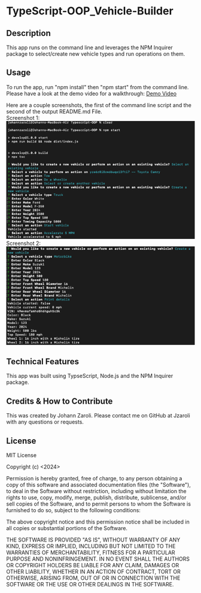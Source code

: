 # TypeScript-OOP_Vehicle-Builder
## Description
This app runs on the command line and leverages the NPM Inquirer package to select/create new vehicle types and run operations on them.
## Usage
To run the app, run "npm install" then "npm start" from the command line. Please have a look at the demo video for a walkthrough: 
[Demo Video](https://drive.google.com/file/d/1dmeb1nkwNFHpTZ6KcFl-7RF6idYyCoEi/view?usp=drive_link)

Here are a couple screenshots, the first of the command line script and the second of the output README.md File.  
Screenshot 1:  
![screenshot1](./images/screenshot1.jpg)  
Screenshot 2:  
![screenshot2](./images/screenshot2.jpg)

## Technical Features
This app was built using TypseScript, Node.js and the NPM Inquirer package.
## Credits & How to Contribute
This was created by Johann Zaroli. Please contact me on GitHub at Jzaroli with any questions or requests.
## License
MIT License

Copyright (c) <2024>

Permission is hereby granted, free of charge, to any person obtaining a copy of this software and associated documentation files (the "Software"), to deal in the Software without restriction, including without limitation the rights to use, copy, modify, merge, publish, distribute, sublicense, and/or sell copies of the Software, and to permit persons to whom the Software is furnished to do so, subject to the following conditions:

The above copyright notice and this permission notice shall be included in all copies or substantial portions of the Software.

THE SOFTWARE IS PROVIDED "AS IS", WITHOUT WARRANTY OF ANY KIND, EXPRESS OR IMPLIED, INCLUDING BUT NOT LIMITED TO THE WARRANTIES OF MERCHANTABILITY, FITNESS FOR A PARTICULAR PURPOSE AND NONINFRINGEMENT. IN NO EVENT SHALL THE AUTHORS OR COPYRIGHT HOLDERS BE LIABLE FOR ANY CLAIM, DAMAGES OR OTHER LIABILITY, WHETHER IN AN ACTION OF CONTRACT, TORT OR OTHERWISE, ARISING FROM, OUT OF OR IN CONNECTION WITH THE SOFTWARE OR THE USE OR OTHER DEALINGS IN THE SOFTWARE.